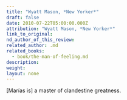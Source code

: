 ```yaml
---
title: "Wyatt Mason, *New Yorker*"
draft: false
date: 2010-07-22T05:00:00.000Z
attribution: "Wyatt Mason, *New Yorker*"
link_to_original:
nd_author_of_this_review:
related_author: .md
related_books:
  - book/the-man-of-feeling.md
description:
weight:
layout: none
---
```

[Marías is] a master of clandestine greatness.

